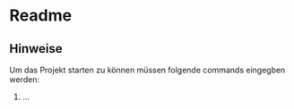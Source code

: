 # Readme

## Hinweise

Um das Projekt starten zu können müssen folgende commands eingegben werden:

1. ...